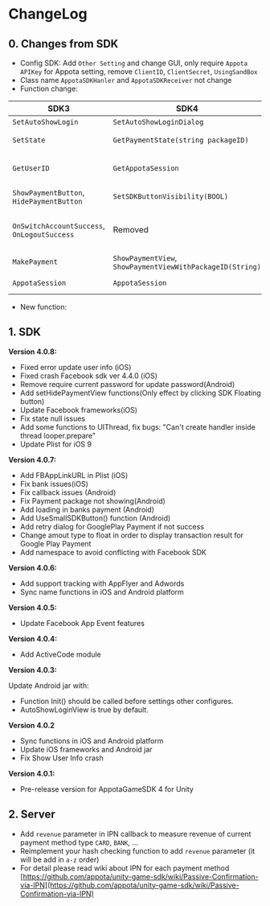 ChangeLog
=====
## 0. Changes from SDK
- Config SDK: Add `Other Setting` and change GUI, only require `Appota APIKey` for Appota setting, remove `ClientID`, `ClientSecret`, `UsingSandBox`
- Class name `AppotaSDKHanler` and `AppotaSDKReceiver` not change
- Function change:

|SDK3|SDK4|Change|
|-----|-----|-----|
|`SetAutoShowLogin`|`SetAutoShowLoginDialog`|Auto show login dialog at SDK init|
|`SetState`|`GetPaymentState(string packageID)`|Change machenism implement `GetPaymentState(String)` callback|
|`GetUserID`|`GetAppotaSession`|Return `AppotaSession` object, to get userId, userName, ... by `session.UserID`, `session.UserName`|
|`ShowPaymentButton`, `HidePaymentButton`|`SetSDKButtonVisibility(BOOL)`|call `SetSDKButtonVisibility(BOOL)` true or false to hide or show floating button|
|`OnSwitchAccountSuccess`, `OnLogoutSuccess`|Removed|When user call switch account, and switched it'll callback in `OnLoginSuccess`, logout immidiatedly without callback when `logOut` called|
|`MakePayment`|`ShowPaymentView`, `ShowPaymentViewWithPackageID(String)`|Change to `ShowPaymentView` and `ShowPaymentViewWithPackageID(String)`|
|`AppotaSession`|`AppotaSession`| changed to single ton `AppotaSession.Instance`|

- New function:


## 1. SDK

**Version 4.0.8:**

- Fixed error update user info (iOS)
- Fixed crash Facebook sdk ver 4.4.0 (iOS)
- Remove require current password for update password(Android)
- Add setHidePaymentView functions(Only effect by clicking SDK Floating button)
- Update Facebook frameworks(iOS)
- Fix state null issues
- Add some functions to UIThread, fix bugs: "Can't create handler inside thread looper.prepare" 
- Update Plist for iOS 9 

**Version 4.0.7:**

- Add FBAppLinkURL in Plist (iOS)
- Fix bank issues(iOS)
- Fix callback issues (Android)
- Fix Payment package not showing(Android)
- Add loading in banks payment (Android)
- Add UseSmallSDKButton() function (Android)
- Add retry dialog for GooglePlay Payment if not success
- Change amout type to float in order to display transaction result for Google Play Payment
- Add namespace to avoid conflicting with Facebook SDK

**Version 4.0.6:**

- Add support tracking with AppFlyer and Adwords
- Sync name functions in iOS and Android platform

**Version 4.0.5:**

- Update Facebook App Event features

**Version 4.0.4:**

- Add ActiveCode module

**Version 4.0.3:**

Update Android jar with:

- Function Init() should be called before settings other configures.
- AutoShowLoginView is true by default.

**Version 4.0.2**

- Sync functions in iOS and Android platform </br>
- Update iOS frameworks and Android jar</br>
- Fix Show User Info crash</br>

**Version 4.0.1:**

- Pre-release version for AppotaGameSDK 4 for Unity

## 2. Server

- Add `revenue` parameter in IPN callback to measure revenue of current payment method type `CARD`, `BANK`, ...
- Reimplement your hash checking function to add `revenue` parameter (it will be add in `a-z` order)
- For detail please read wiki about IPN for each payment method [https://github.com/appota/unity-game-sdk/wiki/Passive-Confirmation-via-IPN](https://github.com/appota/unity-game-sdk/wiki/Passive-Confirmation-via-IPN)
